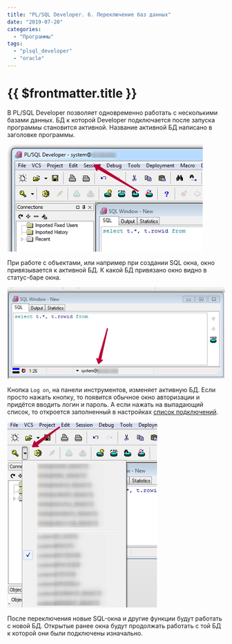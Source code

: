 ```yaml
---
title: "PL/SQL Developer. 6. Переключение баз данных"
date: "2019-07-20"
categories: 
  - "Программы"
tags: 
  - "plsql_developer"
  - "oracle"
---
```


# {{ $frontmatter.title }}

В PL/SQL Developer позволяет одновременно работать с несколькими базами данных. БД к которой Developer подключается после запуска программы становится активной. Название активной БД написано в заголовке программы.

![Заголовок окна PL/SQL Developer](images/PLSQL_Developer_1.png)

При работе с объектами, или например при создании SQL окна, окно привязывается к активной БД. К какой БД привязано окно видно в статус-баре окна.

![SQL-window в PL/SQL Developer](images/PLSQL_Developer_2.png)

Кнопка `Log on`, на панели инструментов, изменяет активную БД. Если просто нажать кнопку, то появится обычное окно авторизации и придётся вводить логин и пароль. А если нажать на выпадающий список, то откроется заполненный в настройках [список подключений](https://way23.ru/plsql-developer-1-список-подключений-и-автозамена/).

![Список подключений в  PL/SQL Developer](images/PLSQL_Developer_3-e1563546534498.png)

После переключения новые SQL-окна и другие функции будут работать с новой БД. Открытые ранее окна будут продолжать работать с той БД к которой они были подключены изначально.
